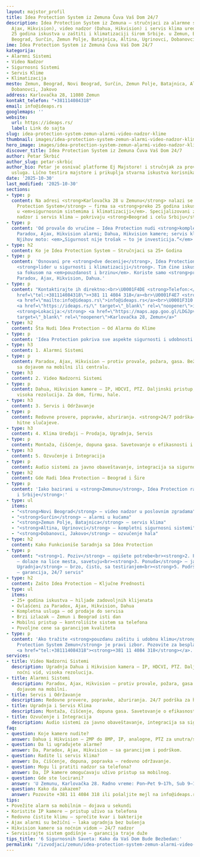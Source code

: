 ```yaml
---
layout: majstor_profil
title: Idea Protection System iz Zemuna Čuva Vaš Dom 24/7
description: Idea Protection System iz Zemuna – stručnjaci za alarmne sisteme (Paradox,
  Ajax, Hikvision), video nadzor (Dahua, Hikvision) i servis klima uređaja. Preko
  25 godina iskustva u zaštiti i klimatizaciji širom Srbije. u Zemun, Beograd, Novi
  Beograd, Surčin, Zemun Polje, Batajnica, Altina, Ugrinovci, Dobanovci, Jakovo.
ime: Idea Protection System iz Zemuna Čuva Vaš Dom 24/7
kategorija:
- Alarmni Sistemi
- Video Nadzor
- Sigurnosni Sistemi
- Servis Klime
- Klimatizacija
mesto: Zemun, Beograd, Novi Beograd, Surčin, Zemun Polje, Batajnica, Altina, Ugrinovci,
  Dobanovci, Jakovo
address: Karlovačka 28, 11080 Zemun
kontakt_telefon: "+381114084318"
email: info@ideaps.rs
googlemaps: ''
website:
  url: https://ideaps.rs/
  label: Link do sajta
slug: idea-protection-system-zemun-alarmi-video-nadzor-klime
thumbnail: images/idea-protection-system-zemun-alarmi-video-nadzor-klime.webp
hero_image: images/idea-protection-system-zemun-alarmi-video-nadzor-klime.webp
discover_title: Idea Protection System iz Zemuna Čuva Vaš Dom 24/7
author: Petar Škrbić
author_slug: petar-skrbic
author_bio: Petar je osnivač platforme Ej Majstore! i stručnjak za proveru kvaliteta
  usluga. Lično testira majstore i prikuplja stvarna iskustva korisnika širom Srbije.
date: '2025-10-30'
last_modified: '2025-10-30'
sections:
- type: p
  content: Na adresi <strong>Karlovačka 28 u Zemunu</strong> nalazi se <strong>Idea
    Protection System</strong> – firma sa <strong>preko 25 godina iskustva</strong>
    u <em>sigurnosnim sistemima i klimatizaciji</em>. Specijalizovani za alarme, video
    nadzor i servis klima – pokrivaju <strong>Beograd i celu Srbiju</strong>.
- type: p
  content: 'Od provale do vrućine – Idea Protection nudi <strong>kompletna rešenja</strong>:
    Paradox, Ajax, Hikvision alarmi; Dahua, Hikvision kamere; servis klima uređaja.
    Njihov moto: <em>„Sigurnost nije trošak – to je investicija.“</em>'
- type: h2
  content: Ko je Idea Protection System – Stručnjaci sa 25+ Godina
- type: p
  content: 'Osnovani pre <strong>dve decenije</strong>, Idea Protection je postala
    <strong>lider u sigurnosti i klimatizaciji</strong>. Tim čine iskusni tehničari
    sa fokusom na <em>pouzdanost i brzinu</em>. Koriste samo <strong>proverene brendove</strong>:
    Paradox, Ajax, Hikvision, Dahua.'
- type: p
  content: "Kontaktirajte ih direktno:<br>\U0001F4DE <strong>Telefon:</strong> <a
    href=\"tel:+381114084318\">+381 11 4084 318</a><br>\U0001F4E7 <strong>Email:</strong>
    <a href=\"mailto:info@ideaps.rs\">info@ideaps.rs</a><br>\U0001F310 <strong>Veb-sajt:</strong>
    <a href=\"https://ideaps.rs/\" target=\"_blank\" rel=\"noopener\">ideaps.rs</a><br>\U0001F4CD
    <strong>Lokacija:</strong> <a href=\"https://maps.app.goo.gl/LDGJpvs9BAXdy5wL9\"
    target=\"_blank\" rel=\"noopener\">Karlovačka 28, Zemun</a>"
- type: h2
  content: Šta Nudi Idea Protection – Od Alarma do Klime
- type: p
  content: 'Idea Protection pokriva sve aspekte sigurnosti i udobnosti:'
- type: h3
  content: 1. Alarmni Sistemi
- type: p
  content: Paradox, Ajax, Hikvision – protiv provale, požara, gasa. Bežični ili žični,
    sa dojavom na mobilni ili centralu.
- type: h3
  content: 2. Video Nadzorni Sistemi
- type: p
  content: Dahua, Hikvision kamere – IP, HDCVI, PTZ. Daljinski pristup, noćni vid,
    visoka rezolucija. Za dom, firmu, hale.
- type: h3
  content: 3. Servis i Održavanje
- type: p
  content: Redovne provere, popravke, ažuriranja. <strong>24/7 podrška</strong> za
    hitne slučajeve.
- type: h3
  content: 4. Klima Uređaji – Prodaja, Ugradnja, Servis
- type: p
  content: Montaža, čišćenje, dopuna gasa. Savetovanje o efikasnosti i potrošnji.
- type: h3
  content: 5. Ozvučenje i Integracija
- type: p
  content: Audio sistemi za javno obaveštavanje, integracija sa sigurnosnim mrežama.
- type: h2
  content: Gde Radi Idea Protection – Beograd i Šire
- type: p
  content: 'Iako bazirani u <strong>Zemunu</strong>, Idea Protection radi širom <strong>Beograda
    i Srbije</strong>:'
- type: ul
  items:
  - "<strong>Novi Beograd</strong> – video nadzor u poslovnim zgradama"
  - "<strong>Surčin</strong> – alarmi u kućama"
  - "<strong>Zemun Polje, Batajnica</strong> – servis klima"
  - "<strong>Altina, Ugrinovci</strong> – kompletni sigurnosni sistemi"
  - "<strong>Dobanovci, Jakovo</strong> – ozvučenje hala"
- type: h2
  content: Kako Funkcioniše Saradnja sa Idea Protection
- type: p
  content: "<strong>1. Poziv</strong> – opišete potrebe<br><strong>2. Procena</strong>
    – dolaze na lice mesta, savetuju<br><strong>3. Ponuda</strong> – jasna cena, rokovi<br><strong>4.
    Ugradnja</strong> – brzo, čisto, sa testiranjem<br><strong>5. Podrška</strong>
    – garancija, 24/7 servis"
- type: h2
  content: Zašto Idea Protection – Ključne Prednosti
- type: ul
  items:
  - 25+ godina iskustva – hiljade zadovoljnih klijenata
  - Ovlašćeni za Paradox, Ajax, Hikvision, Dahua
  - Kompletna usluga – od prodaje do servisa
  - Brzi izlazak – Zemun i Beograd isti dan
  - Mobilni pristup – kontrolišite sistem sa telefona
  - Povoljne cene sa garancijom kvaliteta
- type: p
  content: 'Ako tražite <strong>pouzdanu zaštitu i udobnu klimu</strong> – <strong>Idea
    Protection System Zemun</strong> je pravi izbor. Pozovite za besplatnu procenu:
    <a href="tel:+381114084318"><strong>+381 11 4084 318</strong></a>.'
services:
- title: Video Nadzorni Sistemi
  description: Ugradnja Dahua i Hikvision kamera – IP, HDCVI, PTZ. Daljinski pristup,
    noćni vid, visoka rezolucija.
- title: Alarmni Sistemi
  description: Paradox, Ajax, Hikvision – protiv provale, požara, gasa. Bežični, sa
    dojavom na mobilni.
- title: Servis i Održavanje
  description: Redovne provere, popravke, ažuriranja. 24/7 podrška za hitne slučajeve.
- title: Ugradnja i Servis Klima
  description: Montaža, čišćenje, dopuna gasa. Savetovanje o efikasnosti.
- title: Ozvučenje i Integracija
  description: Audio sistemi za javno obaveštavanje, integracija sa sigurnosnim mrežama.
faq:
- question: Koje kamere nudite?
  answer: Dahua i Hikvision – 2MP do 8MP, IP, analogne, PTZ za unutra/spolja.
- question: Da li ugrađujete alarme?
  answer: Da, Paradox, Ajax, Hikvision – sa garancijom i podrškom.
- question: Radite li servis klima?
  answer: Da, čišćenje, dopuna, popravka – redovno održavanje.
- question: Mogu li pratiti nadzor sa telefona?
  answer: Da, IP kamere omogućavaju uživo pristup sa mobilnog.
- question: Gde ste locirani?
  answer: 'U Zemunu, Karlovačka 28. Radno vreme: Pon–Pet 9–17h, Sub 9–14h.'
- question: Kako da zakazem?
  answer: Pozovite +381 11 4084 318 ili pošaljite mejl na info@ideaps.rs.
tips:
- Povežite alarm sa mobilnim – dojava u sekundi
- Koristite IP kamere – pristup uživo sa telefona
- Redovno čistite klimu – sprečite kvar i bakterije
- Ajax alarmi su bežični – laka ugradnja bez bušenja
- Hikvision kamere sa noćnim vidom – 24/7 nadzor
- Servisirajte sistem godišnje – garancija traje duže
tips_title: '6 Sigurnosnih Saveta: Kako da Vaš Dom Bude Bezbedan:'
permalink: "/izvodjaci/zemun/idea-protection-system-zemun-alarmi-video-nadzor-klime/"
---
```

